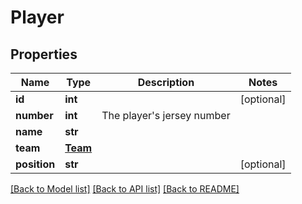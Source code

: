 # Player

## Properties
Name | Type | Description | Notes
------------ | ------------- | ------------- | -------------
**id** | **int** |  | [optional] 
**number** | **int** | The player&#39;s jersey number | 
**name** | **str** |  | 
**team** | [**Team**](Team.md) |  | 
**position** | **str** |  | [optional] 

[[Back to Model list]](../README.md#documentation-for-models) [[Back to API list]](../README.md#documentation-for-api-endpoints) [[Back to README]](../README.md)


